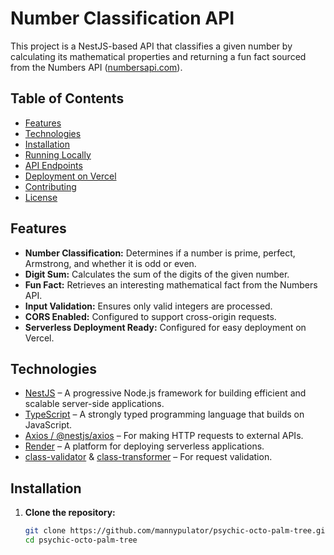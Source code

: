 # Number Classification API

This project is a NestJS-based API that classifies a given number by calculating its mathematical properties and returning a fun fact sourced from the Numbers API ([numbersapi.com](http://numbersapi.com)).

## Table of Contents

- [Features](#features)
- [Technologies](#technologies)
- [Installation](#installation)
- [Running Locally](#running-locally)
- [API Endpoints](#api-endpoints)
- [Deployment on Vercel](#deployment-on-vercel)
- [Contributing](#contributing)
- [License](#license)

## Features

- **Number Classification:** Determines if a number is prime, perfect, Armstrong, and whether it is odd or even.
- **Digit Sum:** Calculates the sum of the digits of the given number.
- **Fun Fact:** Retrieves an interesting mathematical fact from the Numbers API.
- **Input Validation:** Ensures only valid integers are processed.
- **CORS Enabled:** Configured to support cross-origin requests.
- **Serverless Deployment Ready:** Configured for easy deployment on Vercel.

## Technologies

- [NestJS](https://nestjs.com/) – A progressive Node.js framework for building efficient and scalable server-side applications.
- [TypeScript](https://www.typescriptlang.org/) – A strongly typed programming language that builds on JavaScript.
- [Axios / @nestjs/axios](https://docs.nestjs.com/techniques/http-module) – For making HTTP requests to external APIs.
- [Render](https://render.com/) – A platform for deploying serverless applications.
- [class-validator](https://github.com/typestack/class-validator) & [class-transformer](https://github.com/typestack/class-transformer) – For request validation.

## Installation

1. **Clone the repository:**

   ```bash
   git clone https://github.com/mannypulator/psychic-octo-palm-tree.git
   cd psychic-octo-palm-tree
   ```
